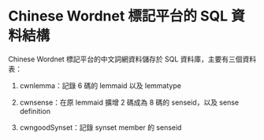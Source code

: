 Chinese Wordnet 標記平台的 SQL 資料結構
=======
Chinese Wordnet 標記平台的中文詞網資料儲存於 SQL 資料庫，主要有三個資料表：

1. cwnlemma：記錄 6 碼的 lemmaid 以及 lemmatype

2. cwnsense：在原 lemmaid 擴增 2 碼成為 8 碼的 senseid，以及 sense definition

3. cwngoodSynset：記錄 synset member 的 senseid
